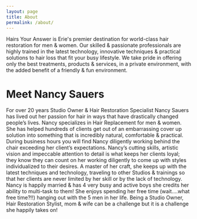 ```yaml
---
layout: page
title: About
permalink: /about/
---
```


Hairs Your Answer is Erie's premier destination for world-class hair restoration for men & women. Our skilled & passionate professionals are highly trained in the latest technology, innovative techniques & practical solutions to hair loss that fit your busy lifestyle. We take pride in offering only the best treatments, products & services, in a private environment, with the added benefit of a friendly & fun environment.

# Meet Nancy Sauers

For over 20 years Studio Owner & Hair Restoration Specialist Nancy Sauers has lived out her passion for hair in ways that have drastically changed people’s lives. Nancy specializes in Hair Replacement for men & women. She has helped hundreds of clients get out of an embarrassing cover up solution into something that is incredibly natural, comfortable & practical. During business hours you will find Nancy diligently working behind the chair exceeding her client’s expectations. Nancy’s cutting skills, artistic vision and impeccable attention to detail is what keeps her clients loyal; they know they can count on her working diligently to come up with styles individualized to their desires. A master of her craft, she keeps up with the latest techniques and technology, traveling to other Studios & trainings so that her clients are never limited by her skill or by the lack of technology. Nancy is happily married & has 4 very busy and active boys she credits her ability to multi-task to them! She enjoys spending her free time (wait....what free time?!!) hanging out with the 5 men in her life. Being a Studio Owner, Hair Restoration Stylist, mom & wife can be a challenge but it is a challenge she happily takes on!
